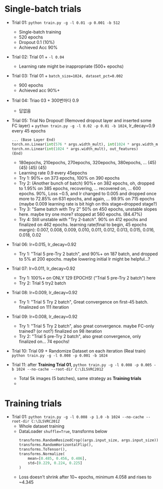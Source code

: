 # Single-batch trials

- Trial 01: `python train.py -g -l 0.01 -p 0.001 -b 512`
    - Single-batch training 
    - 520 epochs
    - Dropout 0.1 (10%)
    - Achieved Acc 90%
    
- Trial 02: Trial 01 + `-l 0.04`
    - Learning rate might be inappropriate (500+ epochs)
     
- Trial 03: Trial 01 + `batch_size=1024, dataset_pct=0.002`
  - 900 epochs
  - Achieved acc 90%+
    
- Trial 04: Triao 03 + 300번마다 0.9
  - 답없음
    
- Trial 05: Trial No Dropout! (Removed dropout layer and inserted some FC layer)
            + `python train.py -g -l 0.02 -p 0.01 -b 1024`, lr_decay=0.9 every 45 epochs
  ```python
  ... (Base Layer End)
  torch.nn.Linear(int(576 * args.width_mult), int(1024 * args.width_mult)),
  torch.nn.Linear(int(1024 * args.width_mult), out_features)
  (End)
  ```
  - 180epochs, 210epochs, 270epochs, 320epochs, 380epochs, ...
           (45)         (45)       (45)       (45)
  - Learning rate 0.9 every 45epochs
  - Try 1: 90%+ on 373 epochs, 100% on 390 epochs
  - Try 2: (Another bunch of batch) 90%+ on 382 epochs, oh, dropped to 1.95% on 385 epochs, recovering, ... recovered on, ...
           600 epochs. 90%, Loss ~0.5, and lr changed to 0.005 and dropped once more to 72.85% on 631 epochs, and again, ...
           99.9% on 715 epochs
           (maybe 0.009 learning rate is bit high on this stage=dropped stage?)
  - Try 3: "Same batch with Try 2" 50% on 450 epochs, unstable slopes here. maybe try one more? stopped at 560 epochs. (84.47%)
  - Try 4: Still unstable with "Try 2-batch". 90% on 412 epochs and finalized on 462 epochs.
           learning rate(final to begin, 45 epochs margin): 0.007, 0.008, 0.009, 0.010, 0.011, 0.012, 0.013, 0.015, 0.016, 0.018, 0.02
    
- Trial 06: lr=0.015, lr_decay=0.92
  - Try 1: "Trial 5 pre-Try 2 batch", and 90%+ on 187 batch, and dropped to 5% at 200 epochs.
           maybe lowering initial lr might be helpful...?
    
- Trial 07: lr=0.011, lr_decay=0.92
  - Try 1: 100%+ on ONLY 129 EPOCHS! ("Trial 5 pre-Try 2 batch") here
  - Try 2: Trial 5 try2 batch
  
- Trial 08: lr=0.009, lr_decay=0.92
  - Try 1: "Trial 5 Try 2 batch", Great convergence on first-45 batch. finalinzed on 111 iteration

- Trial 09: lr=0.008, lr_decay=0.92
  - Try 1: "Trial 5 Try 2 batch", also great convergence. maybe FC-only trained? (or not?) finalized on 98 iteration
  - Try 2: "Trial 5 pre-Try 2 batch", also great convergence, only finalized on... 74 epochs!
    
- Trial 10: Trial 09 + Randomize Dataset on each iteration (Real train) `python train.py -g -l 0.008 -p 0.001 -b 1024`

- Trial 11: after **Training Trial 01**, `python train.py -g -l 0.008 -p 0.005 -b 1024 --no-cache --root-dir C:\ILSVRC2012`
  - Total 5k images (5 batches), same strategy as **Training trials**
  - 


# Training trials
- Trial 01: `python train.py -g -l 0.008 -p 1.0 -b 1024 --no-cache --root-dir C:\ILSVRC2012`
  - Whole dataset training
  - DataLoader `shuffle=True`, transforms below
    ```python
    transforms.RandomResizedCrop((args.input_size, args.input_size)),
    transforms.RandomHorizontalFlip(),
    transforms.ToTensor(),
    transforms.Normalize(
        mean=[0.485, 0.456, 0.406],
        std=[0.229, 0.224, 0.225]
    )
    ```
  - Loss doesn't shrink after 10~ epochs, minimum 4.058 and rises to ~4.345
    